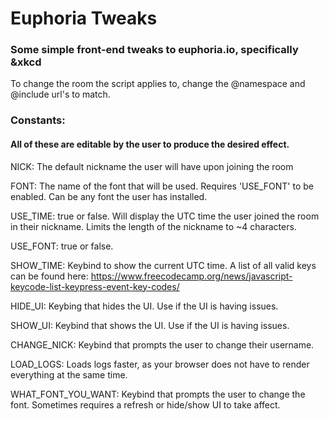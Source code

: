 # Euphoria Tweaks
### Some simple front-end tweaks to euphoria.io, specifically &xkcd

To change the room the script applies to, change the @namespace and @include url's to match. 

### Constants:
#### All of these are editable by the user to produce the desired effect.


NICK: The default nickname the user will have upon joining the room

FONT: The name of the font that will be used. Requires 'USE_FONT' to be enabled. Can be any font the user has installed.

USE_TIME: true or false. Will display the UTC time the user joined the room in their nickname. Limits the length of the nickname to ~4 characters.

USE_FONT: true or false.

SHOW_TIME: Keybind to show the current UTC time. A list of all valid keys can be found here: https://www.freecodecamp.org/news/javascript-keycode-list-keypress-event-key-codes/

HIDE_UI: Keybing that hides the UI. Use if the UI is having issues.

SHOW_UI: Keybind that shows the UI. Use if the UI is having issues.

CHANGE_NICK: Keybind that prompts the user to change their username.

LOAD_LOGS: Loads logs faster, as your browser does not have to render everything at the same time.

WHAT_FONT_YOU_WANT: Keybind that prompts the user to change the font. Sometimes requires a refresh or hide/show UI to take affect.
